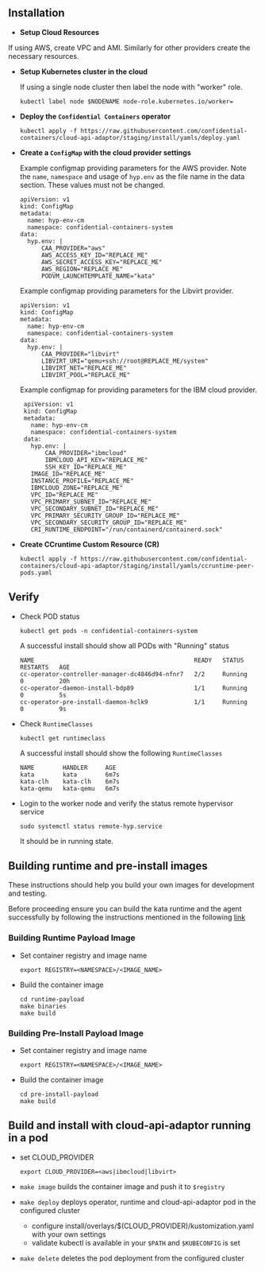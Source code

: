 ## Installation

*  **Setup Cloud Resources**

  If using AWS, create VPC and AMI. Similarly for other providers create the
  necessary resources.
   
* **Setup Kubernetes cluster in the cloud**

  If using a single node cluster then label the node with "worker" role.
   
    ```
    kubectl label node $NODENAME node-role.kubernetes.io/worker=
    ```

* **Deploy the `Confidential Containers` operator**

    ```
    kubectl apply -f https://raw.githubusercontent.com/confidential-containers/cloud-api-adaptor/staging/install/yamls/deploy.yaml
    ```

* **Create a `ConfigMap` with the cloud provider settings**

  Example configmap providing parameters for the AWS provider.
  Note the `name`, `namespace` and usage of `hyp.env` as the file name in the  data section. These values must not be changed.

    ```
    apiVersion: v1
    kind: ConfigMap
    metadata:
      name: hyp-env-cm
      namespace: confidential-containers-system
    data:
      hyp.env: |
          CAA_PROVIDER="aws"
          AWS_ACCESS_KEY_ID="REPLACE_ME"
          AWS_SECRET_ACCESS_KEY="REPLACE_ME"
          AWS_REGION="REPLACE_ME"
          PODVM_LAUNCHTEMPLATE_NAME="kata"
    ```

  Example configmap providing parameters for the Libvirt provider.

    ```
    apiVersion: v1
    kind: ConfigMap
    metadata:
      name: hyp-env-cm
      namespace: confidential-containers-system
    data:
      hyp.env: |
          CAA_PROVIDER="libvirt"
          LIBVIRT_URI="qemu+ssh://root@REPLACE_ME/system"
          LIBVIRT_NET="REPLACE_ME"
          LIBVIRT_POOL="REPLACE_ME"
    ```

   Example configmap for providing parameters for the IBM cloud provider.
   ```
    apiVersion: v1
    kind: ConfigMap
    metadata:
      name: hyp-env-cm
      namespace: confidential-containers-system
    data:
      hyp.env: |
          CAA_PROVIDER="ibmcloud"
          IBMCLOUD_API_KEY="REPLACE_ME"
          SSH_KEY_ID="REPLACE_ME"
	  IMAGE_ID="REPLACE_ME"
	  INSTANCE_PROFILE="REPLACE_ME"
	  IBMCLOUD_ZONE="REPLACE_ME"
	  VPC_ID="REPLACE_ME"
	  VPC_PRIMARY_SUBNET_ID="REPLACE_ME"
	  VPC_SECONDARY_SUBNET_ID="REPLACE_ME"
	  VPC_PRIMARY_SECURITY_GROUP_ID="REPLACE_ME"
	  VPC_SECONDARY_SECURITY_GROUP_ID="REPLACE_ME"
	  CRI_RUNTIME_ENDPOINT="/run/containerd/containerd.sock"
    ```

* **Create CCruntime Custom Resource (CR)** 

    ```
    kubectl apply -f https://raw.githubusercontent.com/confidential-containers/cloud-api-adaptor/staging/install/yamls/ccruntime-peer-pods.yaml
    ```

## Verify

* Check POD status

    ```
    kubectl get pods -n confidential-containers-system
    ```
  A successful install should show all PODs with "Running" status
  
    ```
    NAME                                             READY   STATUS        RESTARTS   AGE
    cc-operator-controller-manager-dc4846d94-nfnr7   2/2     Running       0          20h
    cc-operator-daemon-install-bdp89                 1/1     Running       0          5s
    cc-operator-pre-install-daemon-hclk9             1/1     Running       0          9s
    ```

* Check `RuntimeClasses`

    ```
    kubectl get runtimeclass
    ```
  A successful install should show the following `RuntimeClasses`
    ```
    NAME        HANDLER     AGE
    kata        kata        6m7s
    kata-clh    kata-clh    6m7s
    kata-qemu   kata-qemu   6m7s
    ```

* Login to the worker node and verify the status remote hypervisor service

    ```
    sudo systemctl status remote-hyp.service
    ```

    It should be in running state.


## Building runtime and pre-install images

   These instructions should help you build your own images for development and testing.

   Before proceeding ensure you can build the kata runtime and the agent successfully by
   following the instructions mentioned in the following [link](../docs/DEVELOPMENT.md)

### Building Runtime Payload Image

* Set container registry and image name
    ```
    export REGISTRY=<NAMESPACE>/<IMAGE_NAME>
    ```

* Build the container image
    ```
    cd runtime-payload
    make binaries
    make build
    ```


### Building Pre-Install Payload Image

* Set container registry and image name
    ```
    export REGISTRY=<NAMESPACE>/<IMAGE_NAME>
    ```

* Build the container image
    ```
    cd pre-install-payload
    make build
    ```

## Build and install with cloud-api-adaptor running in a pod

* set CLOUD_PROVIDER
    ```
    export CLOUD_PROVIDER=<aws|ibmcloud|libvirt>
    ```

* `make image` builds the container image and push it to `$registry`
* `make deploy` deploys operator, runtime and cloud-api-adaptor pod in the configured cluster
    * configure install/overlays/$(CLOUD_PROVIDER)/kustomization.yaml with your own settings
    * validate kubectl is available in your `$PATH` and `$KUBECONFIG` is set
* `make delete` deletes the pod deployment from the configured cluster
